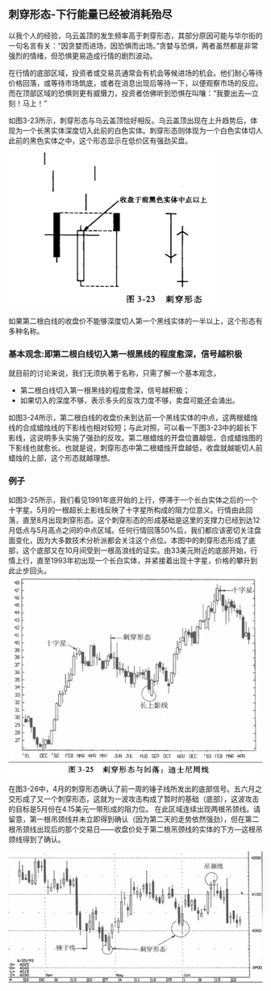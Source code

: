 ## 刺穿形态-下行能量已经被消耗殆尽
以我个人的经验，乌云盖顶的发生频率高于刺穿形态，其部分原因可能与华尔街的一句名言有关：“因贪婪而进场，因恐惧而出场。”贪婪与恐惧，两者虽然都是非常强烈的情绪，但恐惧更易造成行情的剧烈波动。

在行情的底部区域，投资者或交易员通常会有机会等候进场的机会。他们耐心等待价格回落，或等待市场筑底，或者在消息出现后等待一下，以便观察市场的反应。而在顶部区域的恐惧则更有威慑力，投资者仿佛听到恐惧在叫嚷：“我要出去—立刻！马上！”

如图3-23所示，刺穿形态与乌云盖顶恰好相反。乌云盖顶出现在上升趋势后，体现为一个长黑实体深度切入此前的白色实体。刺穿形态则体现为一个白色实体切人此前的黑色实体之中，这个形态显示在低价区有强劲买盘。

![alt text](img/8-刺穿形态.png)

如果第二根白线的收盘价不能够深度切人第一个黑线实体的一半以上，这个形态有多种名称。

### 基本观念:即第二根白线切入第一根黑线的程度愈深，信号越积极
就目前的讨论来说，我们无须执著于名称，只需了解一个基本观念，
* 第二根白线切入第一根黑线的程度愈深，信号越积极；
* 如果切入的深度不够，表示多头的反攻力度不够，卖盘可能还会涌出。

如图3-24所示，第二根白线的收盘价未到达前一个黑线实体的中点，这两根蜡烛线的合成蜡烛线的下影线也相对较短；与此对照，可以看一下图3-23中的超长下影线，这说明多头实施了强劲的反攻。第二根蜡烛的开盘位置越低，合成蜡烛图的下影线也就愈长。也就是说，刺穿形态中第二根蜡烛开盘越低，收盘就越能切人前蜡烛的上部，这个形态就越理想。

### 例子
如图3-25所示，我们看见1991年底开始的上行，停滞于一个长白实体之后的一个十字星。5月的一根超长上影线反映了十字星所构成的阻力位意义。行情由此回落，直至8月出现刺穿形态。这个刺穿形态的形成基础是这里的支撑力已经到达12月低点与5月高点之间的中点区域。任何行情回落50%后，我们都应该密切关注盘面变化，因为大多数技术分析派都会关注这个点位。本图中的刺穿形态形成了底部，这个底部又在10月间受到一根高浪线的证实。由33美元附近的底部开始，行情上行，直至1993年初出现一个长白实体，并紧接着出现十字星，价格的攀升到此止步回头。
![alt text](img/8-刺穿形态1.png)

在图3-26中，4月的刺穿形态确认了前一周的锤子线所发出的底部信号。五六月之交形成了又一个刺穿形态，这就为一波攻击构成了暂时的基础（底部），这波攻击的目标是5月份在4.15美元一带形成的阻力位。
在此区域连续出现两根吊颈线。请留意，第一根吊颈线并未立即得到确认（因为第二天的走势依然强劲），但在第二根吊颈线出现后的那个交易日——收盘价处于第二根吊颈线的实体的下方—这根吊颈线得到了确认。

![alt text](img/8-刺穿形态2.png)